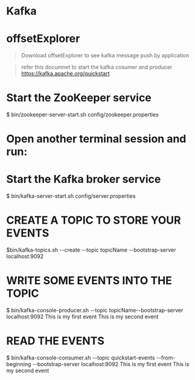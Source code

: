 # Kafka


# offsetExplorer
> Download offsetExplorer to see kafka message push by application

> refer this documnet to start the kafka cosumer and producer 
  https://kafka.apache.org/quickstart
  
# Start the ZooKeeper service
$ bin/zookeeper-server-start.sh config/zookeeper.properties


# Open another terminal session and run:
# Start the Kafka broker service
$ bin/kafka-server-start.sh config/server.properties



# CREATE A TOPIC TO STORE YOUR EVENTS
$bin/kafka-topics.sh --create --topic topicName --bootstrap-server localhost:9092


# WRITE SOME EVENTS INTO THE TOPIC

$ bin/kafka-console-producer.sh --topic topicName--bootstrap-server localhost:9092
This is my first event
This is my second event

# READ THE EVENTS
$ bin/kafka-console-consumer.sh --topic quickstart-events --from-beginning --bootstrap-server localhost:9092
This is my first event
This is my second event
